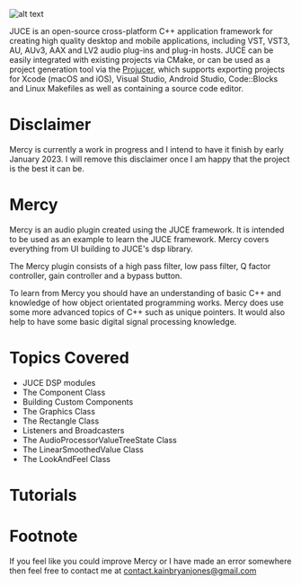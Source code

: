 ![alt text](https://assets.juce.com/juce/JUCE_banner_github.png "JUCE")

JUCE is an open-source cross-platform C++ application framework for creating high quality
desktop and mobile applications, including VST, VST3, AU, AUv3, AAX and LV2 audio plug-ins
and plug-in hosts. JUCE can be easily integrated with existing projects via CMake, or can
be used as a project generation tool via the [Projucer](https://juce.com/discover/projucer),
which supports exporting projects for Xcode (macOS and iOS), Visual Studio, Android Studio,
Code::Blocks and Linux Makefiles as well as containing a source code editor.

# Disclaimer
Mercy is currently a work in progress and I intend to have it finish by early January 2023. I will
remove this disclaimer once I am happy that the project is the best it can be.

# Mercy
Mercy is an audio plugin created using the JUCE framework. It is intended to be used as an example
to learn the JUCE framework. Mercy covers everything from UI building to JUCE's dsp library. 

The Mercy plugin consists of a high pass filter, low pass filter, Q factor controller, gain controller and
a bypass button. 

To learn from Mercy you should have an understanding of basic C++ and knowledge of how object orientated
programming works. Mercy does use some more advanced topics of C++ such as unique pointers.
It would also help to have some basic digital signal processing knowledge.

# Topics Covered
* JUCE DSP modules
* The Component Class
* Building Custom Components
* The Graphics Class
* The Rectangle Class
* Listeners and Broadcasters
* The AudioProcessorValueTreeState Class
* The LinearSmoothedValue Class
* The LookAndFeel Class

# Tutorials



# Footnote
If you feel like you could improve Mercy or I have made an error somewhere then feel free to contact
me at <contact.kainbryanjones@gmail.com>